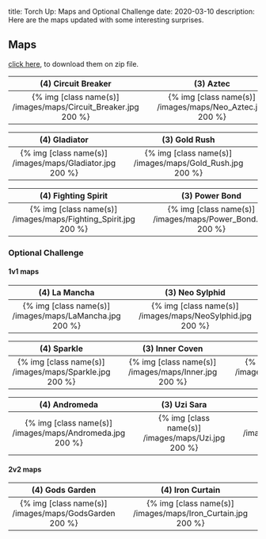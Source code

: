 title: Torch Up: Maps and Optional Challenge
date: 2020-03-10
description: Here are the maps updated with some interesting surprises.

## Maps
[click here](https://torchup.org/files/maps.zip), to download them on zip file.

| (4) Circuit Breaker | &nbsp; | (3) Aztec | &nbsp; | (2) Blue Storm | 
|:---:|:---:|:---:|:---:|:---:|
| {% img [class name(s)] /images/maps/Circuit_Breaker.jpg 200 %} | &nbsp; | {% img [class name(s)] /images/maps/Neo_Aztec.jpg 200 %} | &nbsp; | {% img [class name(s)] /images/maps/Bluestorm.jpg 200 %} |

| (4) Gladiator | &nbsp; | (3) Gold Rush | &nbsp; | (2) Heartbreak Ridge |
:---:|:---:|:---:|:---:|:---:|
| {% img [class name(s)] /images/maps/Gladiator.jpg 200 %} | &nbsp; | {% img [class name(s)] /images/maps/Gold_Rush.jpg 200 %} | &nbsp; | {% img [class name(s)] /images/maps/Heartbreak_Ridge.jpg 200 %} |

| (4) Fighting Spirit | &nbsp; | (3) Power Bond | &nbsp; | (2) Overwatch |
:---:|:---:|:---:|:---:|:---:|
| {% img [class name(s)] /images/maps/Fighting_Spirit.jpg 200 %} | &nbsp; | {% img [class name(s)] /images/maps/Power_Bond.jpg 200 %} | &nbsp; | {% img [class name(s)] /images/maps/Overwatch.jpg 200 %} |

### Optional Challenge

#### 1v1 maps

| (4) La Mancha | &nbsp; | (3) Neo Sylphid | &nbsp; | (2) Crossing Field |
:---:|:---:|:---:|:---:|:---:|
| {% img [class name(s)] /images/maps/LaMancha.jpg 200 %} | &nbsp; | {% img [class name(s)] /images/maps/NeoSylphid.jpg 200 %} | &nbsp; | {% img [class name(s)] /images/maps/Crossing.jpg 200 %} |

| (4) Sparkle | &nbsp; |  (3) Inner Coven | &nbsp; | (2) Hitchhiker |
:---:|:---:|:---:|:---:|:---:|
| {% img [class name(s)] /images/maps/Sparkle.jpg 200 %} | &nbsp; | {% img [class name(s)] /images/maps/Inner.jpg 200 %} | &nbsp; | {% img [class name(s)] /images/maps/Hitchhiker.jpg 200 %} |

| (4) Andromeda  | &nbsp; | (3) Uzi Sara | &nbsp; | (2) New Bloody Ridge |
:---:|:---:|:---:|:---:|:---:|
| {% img [class name(s)] /images/maps/Andromeda.jpg 200 %} | &nbsp; | {% img [class name(s)] /images/maps/Uzi.jpg 200 %} | &nbsp; | {% img [class name(s)] /images/maps/New_Bloody_Ridge.jpg 200 %} |

#### 2v2 maps

| (4) Gods Garden  | &nbsp; | (4) Iron Curtain | &nbsp; | (4) Vampire  |
:---:|:---:|:---:|:---:|:---:|
| {% img [class name(s)] /images/maps/GodsGarden 200 %} | &nbsp; | {% img [class name(s)] /images/maps/Iron_Curtain.jpg 200 %} | &nbsp; | {% img [class name(s)] /images/maps/Vampire.jpg 200 %} |
